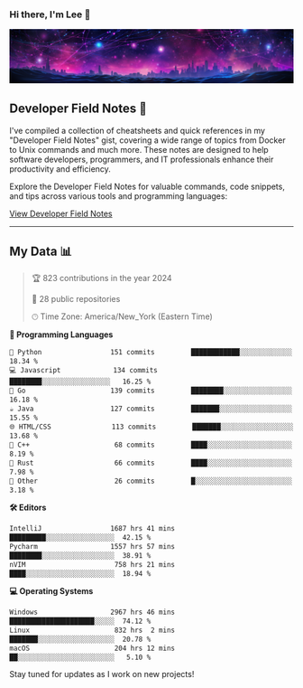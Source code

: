 ### Hi there, I'm Lee 👋

![Backdrop](./lkubicek1_backdrop.png)

## Developer Field Notes 📓

I've compiled a collection of cheatsheets and quick references in my "Developer Field Notes" gist, covering a wide range of topics from Docker to Unix commands and much more. These notes are designed to help software developers, programmers, and IT professionals enhance their productivity and efficiency.

Explore the Developer Field Notes for valuable commands, code snippets, and tips across various tools and programming languages:

[View Developer Field Notes](https://gist.github.com/lkubicek1/2ded8fd6c289d3bc45a618be9de569e9)

---

## My Data 📊
<!-- START_SECTION:stats -->

> 🏆 823 contributions in the year 2024
 > 
> 📜  28 public repositories
 >
> 🕑︎ Time Zone: America/New_York (Eastern Time)
 >

**🔣 Programming Languages**
```text
🐍 Python                 151 commits         ████████████░░░░░░░░░░░░░   18.34 % 
💻 Javascript             134 commits         ████████░░░░░░░░░░░░░░░░░   16.25 % 
🚀 Go                     139 commits         ████████░░░░░░░░░░░░░░░░░   16.18 %
☕ Java                   127 commits         ███████░░░░░░░░░░░░░░░░░░   15.55 % 
🌐 HTML/CSS               113 commits         ███████░░░░░░░░░░░░░░░░░░   13.68 %
🎨 C++                     68 commits         ████░░░░░░░░░░░░░░░░░░░░░    8.19 %
🦀 Rust                    66 commits         ████░░░░░░░░░░░░░░░░░░░░░    7.98 %
🧩 Other                   26 commits         █░░░░░░░░░░░░░░░░░░░░░░░░    3.18 %
```

**🛠️ Editors**
```text
IntelliJ                 1687 hrs 41 mins     █████████░░░░░░░░░░░░░░░░░  42.15 % 
Pycharm                  1557 hrs 57 mins     ████████░░░░░░░░░░░░░░░░░░  38.91 %
nVIM                      758 hrs 21 mins     ████░░░░░░░░░░░░░░░░░░░░░░  18.94 %
```

**💻 Operating Systems**
```text
Windows                  2967 hrs 46 mins     █████████████████████░░░░░  74.12 % 
Linux                     832 hrs  2 mins     ███████░░░░░░░░░░░░░░░░░░░  20.78 % 
macOS                     204 hrs 12 mins     ██░░░░░░░░░░░░░░░░░░░░░░░░   5.10 % 
```
<!-- END_SECTION:stats -->

Stay tuned for updates as I work on new projects!
